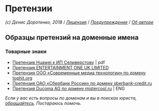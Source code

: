 # Претензии

_\(c\) Денис Доротенко, 2018_ / [_Лицензия_](https://github.com/xCounsel/kardamon/blob/master/Russian/LICENSE.md) / [_Предупреждение_](https://github.com/xCounsel/kardamon/blob/master/Russian/DISCLAIMER.md) / [_Об авторе_](http://dorotenko.pro/about/)

## Образцы претензий на доменные имена

### Товарные знаки

* [Претензия Huawei к ИП Селиверстову](https://www.google.com/url?sa=t&rct=j&q=&esrc=s&source=web&cd=4&cad=rja&uact=8&ved=2ahUKEwiPkNvnsszdAhVqpIsKHTB-CRUQFjADegQIBxAC&url=http%3A%2F%2Fteron.ru%2Findex.php%3Fapp%3Dcore%26module%3Dattach%26section%3Dattach%26attach_id%3D1000390&usg=AOvVaw20repAdJ6zFkzCJe6n1MWZ) \| pdf
* [Претензия ENTERTAINMENT ONE UK LIMITED](https://imeupravo.ru/vopros/zdravstvuyte-prishla-pretenziya-chto-predprinyat-zaranee-blagodaren-ot-predstavitelya-pravoobladate-2619)
* [Претензия ООО «Современные медиа технологии» по домену tophit.org](https://domenforum.net/showthread.php?t=102571)
* [Претензия ОАО «Сбербанк России» по домену sberbank-credit.ru](https://domenforum.net/archive/index.php/t-132812.html)
* [Претензия Ducoma AG по домену mistercool.ru](https://domenforum.net/archive/index.php/t-10798.html) \| ENG

_Если у вас есть вопросы по доменам и вы в поисках юриста,_ [_обращайтесь_](http://dorotenko.pro/contact/)_. Постараюсь помочь._

